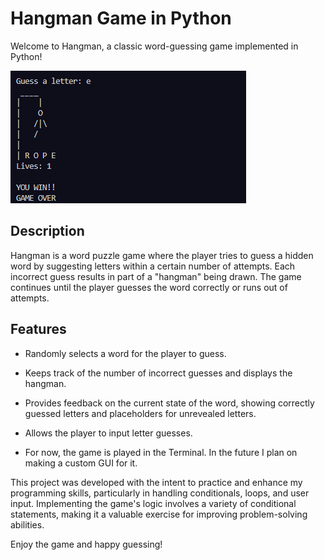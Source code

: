 # Hangman Game in Python

Welcome to Hangman, a classic word-guessing game implemented in Python!

![Hangman Game](hangman.png)

## Description

Hangman is a word puzzle game where the player tries to guess a hidden word by suggesting letters within a certain number of attempts. Each incorrect guess results in part of a "hangman" being drawn. The game continues until the player guesses the word correctly or runs out of attempts.

## Features

- Randomly selects a word for the player to guess.
- Keeps track of the number of incorrect guesses and displays the hangman.
- Provides feedback on the current state of the word, showing correctly guessed letters and placeholders for unrevealed letters.
- Allows the player to input letter guesses.

- For now, the game is played in the Terminal. In the future I plan on making a custom GUI for it.


This project was developed with the intent to practice and enhance my programming skills, particularly in handling conditionals, loops, and user input. Implementing the game's logic involves a variety of conditional statements, making it a valuable exercise for improving problem-solving abilities.


Enjoy the game and happy guessing!